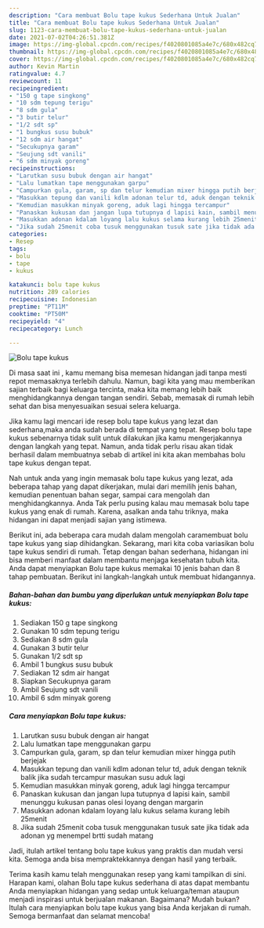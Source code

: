 ```yaml
---
description: "Cara membuat Bolu tape kukus Sederhana Untuk Jualan"
title: "Cara membuat Bolu tape kukus Sederhana Untuk Jualan"
slug: 1123-cara-membuat-bolu-tape-kukus-sederhana-untuk-jualan
date: 2021-07-02T04:26:51.381Z
image: https://img-global.cpcdn.com/recipes/f4020801085a4e7c/680x482cq70/bolu-tape-kukus-foto-resep-utama.jpg
thumbnail: https://img-global.cpcdn.com/recipes/f4020801085a4e7c/680x482cq70/bolu-tape-kukus-foto-resep-utama.jpg
cover: https://img-global.cpcdn.com/recipes/f4020801085a4e7c/680x482cq70/bolu-tape-kukus-foto-resep-utama.jpg
author: Kevin Martin
ratingvalue: 4.7
reviewcount: 11
recipeingredient:
- "150 g tape singkong"
- "10 sdm tepung terigu"
- "8 sdm gula"
- "3 butir telur"
- "1/2 sdt sp"
- "1 bungkus susu bubuk"
- "12 sdm air hangat"
- "Secukupnya garam"
- "Seujung sdt vanili"
- "6 sdm minyak goreng"
recipeinstructions:
- "Larutkan susu bubuk dengan air hangat"
- "Lalu lumatkan tape menggunakan garpu"
- "Campurkan gula, garam, sp dan telur kemudian mixer hingga putih berjejak"
- "Masukkan tepung dan vanili kdlm adonan telur td, aduk dengan teknik balik jika sudah tercampur masukan susu aduk lagi"
- "Kemudian masukkan minyak goreng, aduk lagi hingga tercampur"
- "Panaskan kukusan dan jangan lupa tutupnya d lapisi kain, sambil menunggu kukusan panas olesi loyang dengan margarin"
- "Masukkan adonan kdalam loyang lalu kukus selama kurang lebih 25menit"
- "Jika sudah 25menit coba tusuk menggunakan tusuk sate jika tidak ada adonan yg menempel brtti sudah matang"
categories:
- Resep
tags:
- bolu
- tape
- kukus

katakunci: bolu tape kukus 
nutrition: 289 calories
recipecuisine: Indonesian
preptime: "PT11M"
cooktime: "PT50M"
recipeyield: "4"
recipecategory: Lunch

---
```



![Bolu tape kukus](https://img-global.cpcdn.com/recipes/f4020801085a4e7c/680x482cq70/bolu-tape-kukus-foto-resep-utama.jpg)

Di masa  saat ini , kamu memang bisa memesan hidangan jadi tanpa mesti repot memasaknya terlebih dahulu. Namun, bagi kita yang mau memberikan sajian terbaik bagi keluarga tercinta, maka kita memang lebih baik menghidangkannya dengan tangan sendiri. Sebab, memasak di rumah lebih sehat dan bisa menyesuaikan sesuai selera keluarga.

Jika kamu lagi mencari ide resep bolu tape kukus yang lezat dan sederhana,maka anda sudah berada di tempat yang tepat. Resep bolu tape kukus  sebenarnya tidak sulit untuk dilakukan jika kamu mengerjakannya dengan langkah yang tepat. Namun, anda tidak perlu risau akan tidak berhasil dalam membuatnya 
sebab di artikel ini kita akan membahas bolu tape kukus dengan tepat.  



Nah untuk anda yang ingin memasak bolu tape kukus yang lezat, ada beberapa tahap yang dapat dikerjakan, mulai dari memilih jenis bahan, kemudian penentuan bahan segar, sampai cara mengolah dan menghidangkannya. Anda Tak perlu pusing kalau mau memasak bolu tape kukus yang enak di rumah. Karena, asalkan anda  tahu triknya, maka hidangan ini dapat menjadi sajian yang istimewa.

Berikut ini, ada beberapa cara mudah dalam mengolah caramembuat bolu tape kukus yang siap dihidangkan. Sekarang, mari kita coba variasikan bolu tape kukus sendiri di rumah. Tetap dengan bahan sederhana, hidangan ini bisa memberi manfaat dalam membantu menjaga kesehatan tubuh kita. Anda dapat menyiapkan Bolu tape kukus memakai 10 jenis bahan dan 8 tahap pembuatan. Berikut ini langkah-langkah untuk membuat hidangannya.

<!--inarticleads1-->

##### Bahan-bahan dan bumbu yang diperlukan untuk menyiapkan Bolu tape kukus:

1. Sediakan 150 g tape singkong
1. Gunakan 10 sdm tepung terigu
1. Sediakan 8 sdm gula
1. Gunakan 3 butir telur
1. Gunakan 1/2 sdt sp
1. Ambil 1 bungkus susu bubuk
1. Sediakan 12 sdm air hangat
1. Siapkan Secukupnya garam
1. Ambil Seujung sdt vanili
1. Ambil 6 sdm minyak goreng




<!--inarticleads2-->

##### Cara menyiapkan Bolu tape kukus:

1. Larutkan susu bubuk dengan air hangat
1. Lalu lumatkan tape menggunakan garpu
1. Campurkan gula, garam, sp dan telur kemudian mixer hingga putih berjejak
1. Masukkan tepung dan vanili kdlm adonan telur td, aduk dengan teknik balik jika sudah tercampur masukan susu aduk lagi
1. Kemudian masukkan minyak goreng, aduk lagi hingga tercampur
1. Panaskan kukusan dan jangan lupa tutupnya d lapisi kain, sambil menunggu kukusan panas olesi loyang dengan margarin
1. Masukkan adonan kdalam loyang lalu kukus selama kurang lebih 25menit
1. Jika sudah 25menit coba tusuk menggunakan tusuk sate jika tidak ada adonan yg menempel brtti sudah matang




Jadi, itulah artikel tentang  bolu tape kukus  yang praktis dan mudah versi kita. Semoga anda bisa mempraktekkannya dengan hasil yang terbaik. 

Terima kasih kamu telah menggunakan resep yang kami tampilkan di sini. Harapan kami, olahan  Bolu tape kukus sederhana di atas dapat membantu Anda menyiapkan hidangan yang sedap untuk keluarga/teman ataupun menjadi inspirasi untuk berjualan makanan. Bagaimana? Mudah bukan? Itulah cara menyiapkan bolu tape kukus yang bisa Anda kerjakan di rumah. Semoga bermanfaat dan selamat mencoba!

